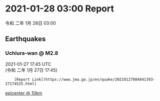 # 2021-01-28 03:00 Report
令和 二年 1月 28日 03:00

## Earthquakes
### Uchiura-wan @ M2.8
2021-01-27 17:45 UTC  
        (令和 二年 1月 27日 17:45)
  
        [Report Link](https://www.jma.go.jp/en/quake/20210127084841393-27174525.html)  
[epicenter @ 10km](https://www.google.com/maps/place/41°54'00%22+141°00'00%22/@41.9,141,17z/data=!3m1!4b1!4m5!3m4!1s0x0:0x0!8m2!3d41.9!4d141)